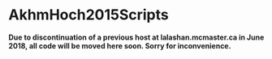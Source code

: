 # AkhmHoch2015Scripts

**Due to discontinuation of a previous host at lalashan.mcmaster.ca in June 2018, all code will be moved here soon. Sorry for inconvenience.** 

